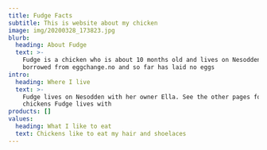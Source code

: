 ```yaml
---
title: Fudge Facts
subtitle: This is website about my chicken
image: img/20200328_173823.jpg
blurb:
  heading: About Fudge
  text: >-
    Fudge is a chicken who is about 10 months old and lives on Nesodden. She is
    borrowed from eggchange.no and so far has laid no eggs
intro:
  heading: Where I live
  text: >-
    Fudge lives on Nesodden with her owner Ella. See the other pages for the
    chickens Fudge lives with
products: []
values:
  heading: What I like to eat
  text: Chickens like to eat my hair and shoelaces
---
```


